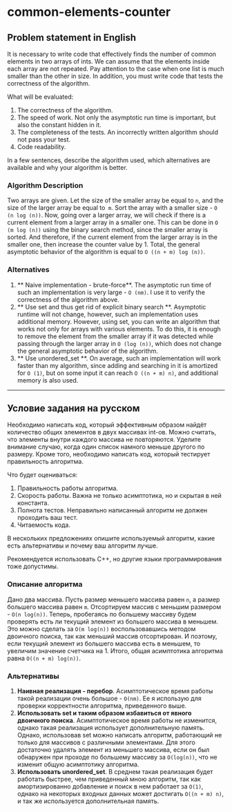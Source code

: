 # common-elements-counter

## Problem statement in English
It is necessary to write code that effectively finds the number of common elements in two arrays of ints. We can assume that the elements inside each array are not repeated. Pay attention to the case when one list is much smaller than the other in size. In addition, you must write code that tests the correctness of the algorithm.

What will be evaluated:
1. The correctness of the algorithm.
2. The speed of work. Not only the asymptotic run time is important, but also the constant hidden in it.
3. The completeness of the tests. An incorrectly written algorithm should not pass your test.
4. Code readability.

In a few sentences, describe the algorithm used, which alternatives are available and why your algorithm is better.

### Algorithm Description
Two arrays are given. Let the size of the smaller array be equal to `n`, and the size of the larger array be equal to` m`. Sort the array with a smaller size - `O (n log (n))`. Now, going over a larger array, we will check if there is a current element from a larger array in a smaller one. This can be done in `O (m log (n))` using the binary search method, since the smaller array is sorted. And therefore, if the current element from the larger array is in the smaller one, then increase the counter value by 1. Total, the general asymptotic behavior of the algorithm is equal to `O ((n + m) log (n))`.

### Alternatives
1. ** Naive implementation - brute-force**. The asymptotic run time of such an implementation is very large - `O (nm)`. I use it to verify the correctness of the algorithm above.
2. ** Use set and thus get rid of explicit binary search **. Asymptotic runtime will not change, however, such an implementation uses additional memory. However, using set, you can write an algorithm that works not only for arrays with various elements. To do this, it is enough to remove the element from the smaller array if it was detected while passing through the larger array in `O (log (n))`, which does not change the general asymptotic behavior of the algorithm.
3. ** Use unordered_set **. On average, such an implementation will work faster than my algorithm, since adding and searching in it is amortized for `O (1)`, but on some input it can reach `O ((n + m) n)`, and additional memory is also used.

---
## Условие задания на русском
Необходимо написать код, который эффективным образом найдёт количество общих элементов в двух массивах int-ов. Можно считать, что элементы внутри каждого массива не повторяются. Уделите внимание случаю, когда один список намного меньше другого по размеру. Кроме того, необходимо написать код, который тестирует правильность алгоритма. 

Что будет оцениваться: 
1. Правильность работы алгоритма. 
2. Скорость работы. Важна не только асимптотика, но и скрытая в ней константа. 
3. Полнота тестов. Неправильно написанный алгоритм не должен проходить ваш тест. 
4. Читаемость кода. 

В нескольких предложениях опишите используемый алгоритм, какие есть альтернативы и почему ваш алгоритм лучше. 

Рекомендуется использовать C++, но другие языки программирования тоже допустимы.

### Описание алгоритма
Дано два массива. Пусть размер меньшего массива равен `n`, а размер большего массива равен `m`. Отсортируем массив с меньшим размером - `O(n log(n))`. Теперь, пробегаясь по большему массиву будем проверять есть ли текущий элемент из большего массива в меньшем. Это можно сделать за `O(m log(n))` воспользовавшись методом двоичного поиска, так как меньший массив отсортирован. И поэтому, если текущий элемент из большего массива есть в меньшем, то увеличим значение счетчика на 1. Итого, общая асимптотика алгоритма равна `O((n + m) log(n))`.

### Альтернативы
1. **Наивная реализация - перебор**. Асимптотическое время работы такой реализации очень большое - `O(nm)`. Ее я использую для проверки корректности алгоритма, приведенного выше.
2. **Использовать set и таким образом избавиться от явного двоичного поиска**. Асимптотическое время работы не изменится, однако такая реализация использует дополнительную память. Однако, использовав set можно написать алгоритм, работающий не только для массивов с различными элементами. Для этого достаточно удалять элемент из меньшего массива, если он был обнаружен при проходе по большему массиву за `O(log(n))`, что не изменит общую асимптотику алгоритма.
3. **Использовать unordered_set**. В среднем такая реализация будет работать быстрее, чем приведенный мною алгоритм, так как амортизированно добавление и поиск в нем работает за `O(1)`, однако на некоторых входных данных может достигать `O((n + m) n)`, и так же используется дополнительная память.
